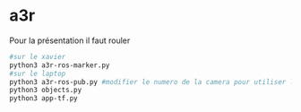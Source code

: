 # a3r


Pour la présentation il faut rouler 

```bash
#sur le xavier
python3 a3r-ros-marker.py
#sur le laptop
python3 a3r-ros-pub.py #modifier le numero de la camera pour utiliser la zed, surement 0
python3 objects.py
python3 app-tf.py
